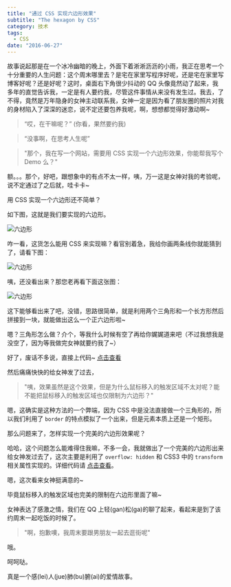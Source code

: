```yaml
---
title: "通过 CSS 实现六边形效果"
subtitle: "The hexagon by CSS"
category: 技术
tags:
  - CSS
date: "2016-06-27"
---
```


故事说起那是在一个冰冷幽暗的晚上，外面下着淅淅沥沥的小雨，我正在思考一个十分重要的人生问题：这个周末哪里去？是宅在家里写程序好呢，还是宅在家里写博客好呢？还是好呢？这时，桌面右下角很少抖动的 QQ 头像竟然动了起来，我多年的直觉告诉我，一定是有人要约我，尽管这件事情从来没有发生过。我去，了不得，竟然是万年隐身的女神主动联系我，女神一定是因为看了朋友圈的照片对我的身材陷入了深深的迷恋，说不定还要包养我呢，啊，想想都觉得好激动啊~

> “哎，在干嘛呢？” (你看，果然要约我)

> “没事啊，在思考人生呢”

> "那个，我在写一个网站，需要用 CSS 实现一个六边形效果，你能帮我写个 Demo 么？"

额。。。那个，好吧，跟想象中的有点不太一样，咦，万一这是女神对我的考验呢，说不定通过了之后就，哇卡卡~

用 CSS 实现一个六边形还不简单？

如下图，这就是我们要实现的六边形。

![六边形](http://7xl8me.com1.z0.glb.clouddn.com/hexagon_1.png?imageView2/1/w/256/h/256/q/100%7Cwatermark/2/text/QHNxcnR0aHJlZQ==/font/5b6u6L2v6ZuF6buR/fontsize/500/fill/I0VGRUZFRg==/dissolve/100/gravity/SouthEast/dx/10/dy/10)

咋一看，这货怎么能用 CSS 来实现嘛？看官别着急，我给你画两条线你就能猜到了，请看下图：

![六边形](http://7xl8me.com1.z0.glb.clouddn.com/hexagon_2.png?imageView2/1/w/256/h/256/q/100%7Cwatermark/2/text/QHNxcnR0aHJlZQ==/font/5b6u6L2v6ZuF6buR/fontsize/500/fill/I0VGRUZFRg==/dissolve/100/gravity/SouthEast/dx/10/dy/10)

咦，还没看出来？那您老再看下面这张图：

![六边形](http://7xl8me.com1.z0.glb.clouddn.com/hexagon_3.png?imageView2/1/w/256/h/256/q/100%7Cwatermark/2/text/QHNxcnR0aHJlZQ==/font/5b6u6L2v6ZuF6buR/fontsize/500/fill/I0VGRUZFRg==/dissolve/100/gravity/SouthEast/dx/10/dy/10)

这下能够看出来了吧，没错，思路很简单，就是利用两个三角形和一个长方形然后拼接到一块，就能做出这么一个正六边形啦~

嗯？三角形怎么做？介个，等我什么时候有空了再给你娓娓道来吧（不过我想我是没空了，因为等我做完女神就要约我了~）

好了，废话不多说，直接上代码~ [点击查看](http://codepen.io/sqrtthree/pen/jrBEbj)

然后痛痛快快的给女神发了过去，

> "咦，效果虽然是这个效果，但是为什么鼠标移入的触发区域不太对呢？能不能把鼠标移入的触发区域也仅限制为六边形？"

嗯，这确实是这种方法的一个弊端，因为 CSS 中是没法直接做一个三角形的，所以我们利用了 `border` 的特点模拟了一个出来，但是元素本质上还是一个矩形。

那么问题来了，怎样实现一个完美的六边形效果呢？

哈哈，这个问题怎么能难得住我嘛，不多一会，我就做出了一个完美的六边形出来给女神发过去了，这次主要是利用了 `overflow: hidden` 和 CSS3 中的 `transform` 相关属性实现的。详细代码请 [点击查看](http://codepen.io/sqrtthree/pen/BzKbBb)。

嗯，这次看来女神挺满意的~

毕竟鼠标移入的触发区域也完美的限制在六边形里面了嘛~

女神表达了感激之情，我们在 QQ 上轻(gan)松(ga)的聊了起来，看起来是到了该约周末一起吃饭的时候了。

> "啊，抱歉噢，我周末要跟男朋友一起去逛街呢"

哦。

呵呵哒。

真是一个感(lei)人(jue)肺(bu)腑(ai)的爱情故事。
